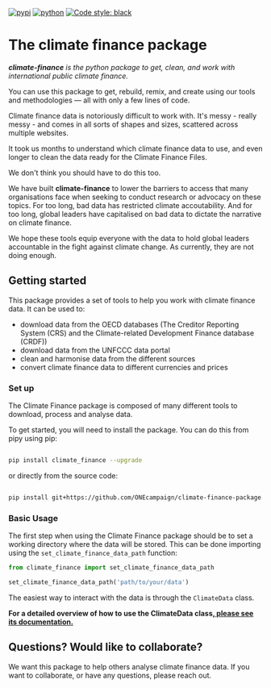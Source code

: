 [![pypi](https://img.shields.io/pypi/v/climate_finance.svg)](https://pypi.org/project/climate_finance/)
[![python](https://img.shields.io/pypi/pyversions/climate_finance.svg)](https://pypi.org/project/climate_finance/)
[![Code style: black](https://img.shields.io/badge/code%20style-black-000000.svg)](https://github.com/psf/black)

# The climate finance package

_**climate-finance** is the python package to get, clean, and work with international public climate finance._ 

You can use this package to get, rebuild, remix, and create using our tools and methodologies — all with only a few lines of code.

Climate finance data is notoriously difficult to work with. It's messy - really messy - and comes in all sorts of shapes and sizes, scattered across multiple websites.

It took us months to understand which climate finance data to use, and even longer to clean the data ready for the Climate Finance Files. 

We don't think you should have to do this too. 

We have built **climate-finance** to lower the barriers to access that many organisations face when seeking to conduct research or advocacy on these topics. For too long, bad data has restricted climate accoutability. 
And for too long, global leaders have capitalised on bad data to dictate the narrative on climate finance. 

We hope these tools equip everyone with the data to hold global leaders accountable in the fight against climate change. As currently, they are not doing enough. 

## Getting started 
This package provides a set of tools to help you work with climate finance data.
It can be used to:

- download data from the OECD databases (The Creditor Reporting System (CRS)
  and the Climate-related Development Finance database (CRDF))
- download data from the UNFCCC data portal
- clean and harmonise data from the different sources
- convert climate finance data to different currencies and prices

### Set up

The Climate Finance package is composed of many different tools to download, process
and analyse data.

To get started, you will need to install the package. You can do this from pipy using pip:

```bash

pip install climate_finance --upgrade

```

or directly from the source code:

```bash

pip install git+https://github.com/ONEcampaign/climate-finance-package.git

```

### Basic Usage

The first step when using the Climate Finance package should be to set a working directory
where the data will be stored. This can be done importing using the
`set_climate_finance_data_path` function:

```python
from climate_finance import set_climate_finance_data_path

set_climate_finance_data_path('path/to/your/data')

```

The easiest way to interact with the data is through the `ClimateData` class.

**For a detailed overview of how to use the ClimateData class,[ please see its documentation.](./climate_finance/README.md)**

## Questions? Would like to collaborate?
We want this package to help others analyse climate finance data. If you want to collaborate, or have any questions, please reach out.

